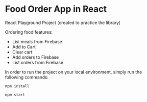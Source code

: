 # Food Order App in React

React Playground Project (created to practice the library)

Ordering food features:
- List meals from Firebase
- Add to Cart
- Clear cart
- Add orders to Firebase
- List orders from Firebase

In order to run the project on your local environment, simply run the following commands:

`npm install`

`npm start`
